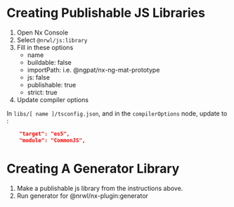 # Creating Publishable JS Libraries

1. Open Nx Console
2. Select `@nrwl/js:library`
3. Fill in these options
    - name
    - buildable: false
    - importPath: i.e. @ngpat/nx-ng-mat-prototype
    - js: false
    - publishable: true
    - strict: true
4. Update compiler options

In `libs/[ name ]/tsconfig.json`, and in the `compilerOptions` node, update to :

```json
    "target": "es5",
    "module": "CommonJS",
```

# Creating A Generator Library

1. Make a publishable js library from the instructions above.
2. Run generator for @nrwl/nx-plugin:generator
